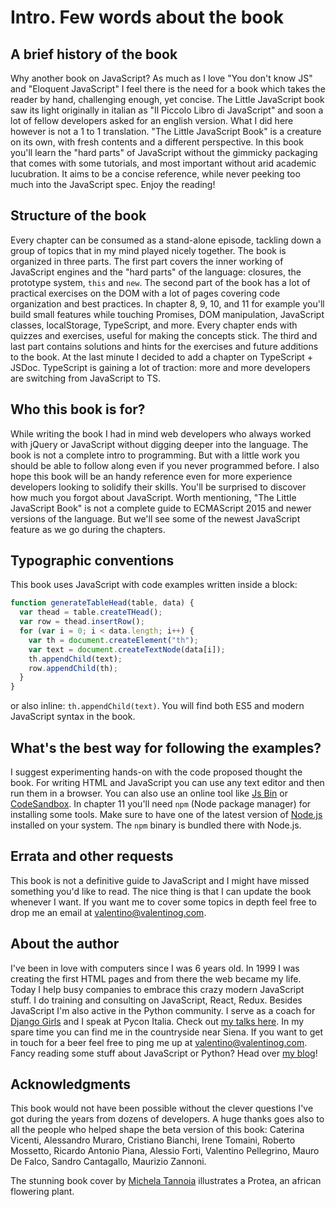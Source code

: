 # Intro. Few words about the book

## A brief history of the book

Why another book on JavaScript? As much as I love "You don't know JS" and "Eloquent JavaScript" I feel there is the need for a book which takes the reader by hand, challenging enough, yet concise. The Little JavaScript book saw its light originally in italian as "Il Piccolo Libro di JavaScript" and soon a lot of fellow developers asked for an english version. What I did here however is not a 1 to 1 translation. "The Little JavaScript Book" is a creature on its own, with fresh contents and a different perspective. In this book you'll learn the "hard parts" of JavaScript without the gimmicky packaging that comes with some tutorials, and most important without arid academic lucubration. It aims to be a concise reference, while never peeking too much into the JavaScript spec. Enjoy the reading!

## Structure of the book

Every chapter can be consumed as a stand-alone episode, tackling down a group of topics that in my mind played nicely together. The book is organized in three parts. The first part covers the inner working of JavaScript engines and the "hard parts" of the language: closures, the prototype system, `this` and `new`. The second part of the book has a lot of practical exercises on the DOM with a lot of pages covering code organization and best practices. In chapter 8, 9, 10, and 11 for example you'll build small features while touching Promises, DOM manipulation, JavaScript classes, localStorage, TypeScript, and more. Every chapter ends with quizzes and exercises, useful for making the concepts stick. The third and last part contains solutions and hints for the exercises and future additions to the book. At the last minute I decided to add a chapter on TypeScript + JSDoc. TypeScript is gaining a lot of traction: more and more developers are switching from JavaScript to TS.

## Who this book is for?

While writing the book I had in mind web developers who always worked with jQuery or JavaScript without digging deeper into the language. The book is not a complete intro to programming. But with a little work you should be able to follow along even if you never programmed before. I also hope this book will be an handy reference even for more experience developers looking to solidify their skills. You'll be surprised to discover how much you forgot about JavaScript. Worth mentioning, "The Little JavaScript Book" is not a complete guide to ECMAScript 2015 and newer versions of the language. But we'll see some of the newest JavaScript feature as we go during the chapters.

## Typographic conventions

This book uses JavaScript with code examples written inside a block:

```js
function generateTableHead(table, data) {
  var thead = table.createTHead();
  var row = thead.insertRow();
  for (var i = 0; i < data.length; i++) {
    var th = document.createElement("th");
    var text = document.createTextNode(data[i]);
    th.appendChild(text);
    row.appendChild(th);
  }
}
```

or also inline: `th.appendChild(text)`. You will find both ES5 and modern JavaScript syntax in the book.

## What's the best way for following the examples?

I suggest experimenting hands-on with the code proposed thought the book. For writing HTML and JavaScript you can use any text editor and then run them in a browser. You can also use an online tool like [Js Bin](https://jsbin.com) or [CodeSandbox](https://codesandbox.io/). In chapter 11 you'll need `npm` (Node package manager) for installing some tools. Make sure to have one of the latest version of [Node.js](https://nodejs.org/en/) installed on your system. The `npm` binary is bundled there with Node.js.

## Errata and other requests

This book is not a definitive guide to JavaScript and I might have missed something you'd like to read. The nice thing is that I can update the book whenever I want. If you want me to cover some topics in depth feel free to drop me an email at valentino@valentinog.com.

## About the author

I've been in love with computers since I was 6 years old. In 1999 I was creating the first HTML pages and from there the web became my life. Today I help busy companies to embrace this crazy modern JavaScript stuff. I do training and consulting on JavaScript, React, Redux. Besides JavaScript I'm also active in the Python community. I serve as a coach for [Django Girls](https://djangogirls.org/) and I speak at Pycon Italia. Check out [my talks here](https://www.valentinog.com/talks). In my spare time you can find me in the countryside near Siena. If you want to get in touch for a beer feel free to ping me up at valentino@valentinog.com. Fancy reading some stuff about JavaScript or Python? Head over [my blog](https://www.valentinog.com/blog/)!

## Acknowledgments

This book would not have been possible without the clever questions I've got during the years from dozens of developers. A huge thanks goes also to all the people who helped shape the beta version of this book: Caterina Vicenti, Alessandro Muraro, Cristiano Bianchi, Irene Tomaini, Roberto Mossetto, Ricardo Antonio Piana, Alessio Forti, Valentino Pellegrino, Mauro De Falco, Sandro Cantagallo, Maurizio Zannoni.

The stunning book cover by [Michela Tannoia](https://www.beenest.ink/) illustrates a Protea, an african flowering plant.